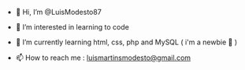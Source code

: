 - 👋 Hi, I’m @LuisModesto87
- 👀 I’m interested in learning to code
- 🌱 I’m currently learning html, css, php and MySQL ( i'm a newbie 🤣 )
  
- 📫 How to reach me : luismartinsmodesto@gmail.com

<!---
LuisModesto87/LuisModesto87 is a ✨ special ✨ repository because its `README.md` (this file) appears on your GitHub profile.
You can click the Preview link to take a look at your changes.
--->
